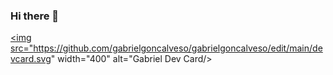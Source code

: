 ### Hi there 👋

<a href="https://app.daily.dev/DailyDevTips"><img src="https://github.com/gabrielgoncalveso/gabrielgoncalveso/edit/main/devcard.svg" width="400" alt="Gabriel Dev Card/></a>

<!--
**gabrielgoncalveso/gabrielgoncalveso** is a ✨ _special_ ✨ repository because its `README.md` (this file) appears on your GitHub profile.

Here are some ideas to get you started:

- 🔭 I’m currently working on ...
- 🌱 I’m currently learning ...
- 👯 I’m looking to collaborate on ...
- 🤔 I’m looking for help with ...
- 💬 Ask me about ...
- 📫 How to reach me: ...
- 😄 Pronouns: ...
- ⚡ Fun fact: ...
-->
